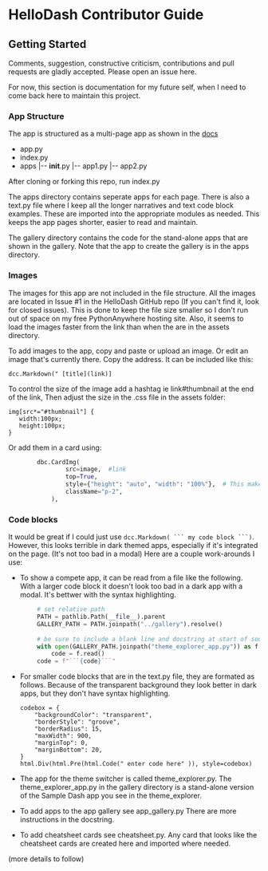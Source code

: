 
# HelloDash Contributor Guide

## Getting Started

Comments, suggestion, constructive criticism, contributions and pull requests are
gladly accepted.  Please open an issue here.

For now, this section is documentation for my future self, when I need to come back here
to maintain this project.

### App Structure
The app is structured as a multi-page app as shown in the [docs](https://dash.plotly.com/urls)

- app.py
- index.py
- apps
   |-- __init__.py
   |-- app1.py
   |-- app2.py

After cloning or forking this repo, run index.py

The apps directory contains seperate apps for each page.  There is also a text.py file where I keep
all the longer narratives and text code block examples.  These are imported into the appropriate
modules as needed.  This keeps the app pages shorter, easier to read and maintain.

The gallery directory contains the code for the stand-alone apps that are shown in the gallery. 
Note that the app to create the gallery is in the apps directory. 

### Images
The images for this app are not included in the file structure.  All the images are located in
Issue #1 in the HelloDash GitHub repo (If you can't find it, look for closed issues).  This is
done to keep the file size smaller so I don't run out of space on my free PythonAnywhere hosting
site.  Also, it seems to  load the images faster from the link than when the are in the
assets directory.  

To add images to the app, copy and paste or upload an image. Or edit an image that's currently
there.  Copy the address.  It can be included like this:

    dcc.Markdown(" [title](link)]

To control the size of the image add a hashtag ie link#thumbnail  at the end of the link, 
Then adjust the size in the .css file in the assets folder:

    img[src*="#thumbnail"] {
       width:100px;
       height:100px;
    }

Or add them in a card using:

```python
        dbc.CardImg(
                src=image,  #link
                top=True,
                style={"height": "auto", "width": "100%"},  # This makes the scale right when resized
                className="p-2",
            ),

```

### Code blocks

It would be great if I could just use `dcc.Markdown( ``` my code block ```)`.  However, this
looks terrible in dark themed apps, especially if it's integrated on the page. (It's not too bad in a modal)
Here are a couple work-arounds I use:


- To show a compete app, it can be read from a file like the following.   With a larger code block
  it doesn't look too bad in a dark app with a modal.  It's bettwer with the syntax highlighting.
```python
        # set relative path
        PATH = pathlib.Path(__file__).parent
        GALLERY_PATH = PATH.joinpath("../gallery").resolve()
        
        # be sure to include a blank line and docstring at start of source file so it formats correctly
        with open(GALLERY_PATH.joinpath("theme_explorer_app.py")) as f:
            code = f.read()
        code = f"```{code}```"
```
        

- For smaller code blocks that are in the text.py file, they are formated as follows.  Because of the
transparent background they look better in dark apps, but they don't have syntax highlighting. 

    ```   
    codebox = {
        "backgroundColor": "transparent",
        "borderStyle": "groove",
        "borderRadius": 15,
        "maxWidth": 900,
        "marginTop": 0,
        "marginBottom": 20,
    }
    html.Div(html.Pre(html.Code(" enter code here" )), style=codebox)  
  ```
   
- The app for the theme switcher is called theme_explorer.py.  The theme_explorer_app.py in the gallery
directory is a stand-alone version of the Sample Dash app you see in the theme_explorer.
- To add apps to the app gallery see app_gallery.py  There are more instructions in the docstring.
- To add cheatsheet cards see cheatsheet.py.  Any card that looks like the cheatsheet cards are created
here and imported where needed.

(more details to follow)


    



